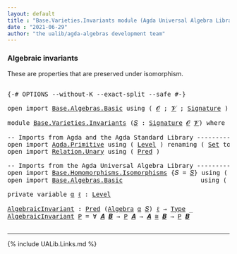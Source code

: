 ```yaml
---
layout: default
title : "Base.Varieties.Invariants module (Agda Universal Algebra Library)"
date : "2021-06-29"
author: "the ualib/agda-algebras development team"
---
```


### Algebraic invariants

These are properties that are preserved under isomorphism.

<pre class="Agda">

<a id="273" class="Symbol">{-#</a> <a id="277" class="Keyword">OPTIONS</a> <a id="285" class="Pragma">--without-K</a> <a id="297" class="Pragma">--exact-split</a> <a id="311" class="Pragma">--safe</a> <a id="318" class="Symbol">#-}</a>

<a id="323" class="Keyword">open</a> <a id="328" class="Keyword">import</a> <a id="335" href="Base.Algebras.Basic.html" class="Module">Base.Algebras.Basic</a> <a id="355" class="Keyword">using</a> <a id="361" class="Symbol">(</a> <a id="363" href="Base.Algebras.Basic.html#1160" class="Generalizable">𝓞</a> <a id="365" class="Symbol">;</a> <a id="367" href="Base.Algebras.Basic.html#1162" class="Generalizable">𝓥</a> <a id="369" class="Symbol">;</a> <a id="371" href="Base.Algebras.Basic.html#3888" class="Function">Signature</a> <a id="381" class="Symbol">)</a>

<a id="384" class="Keyword">module</a> <a id="391" href="Base.Varieties.Invariants.html" class="Module">Base.Varieties.Invariants</a> <a id="417" class="Symbol">(</a><a id="418" href="Base.Varieties.Invariants.html#418" class="Bound">𝑆</a> <a id="420" class="Symbol">:</a> <a id="422" href="Base.Algebras.Basic.html#3888" class="Function">Signature</a> <a id="432" href="Base.Algebras.Basic.html#1160" class="Generalizable">𝓞</a> <a id="434" href="Base.Algebras.Basic.html#1162" class="Generalizable">𝓥</a><a id="435" class="Symbol">)</a> <a id="437" class="Keyword">where</a>

<a id="444" class="Comment">-- Imports from Agda and the Agda Standard Library ---------------------</a>
<a id="517" class="Keyword">open</a> <a id="522" class="Keyword">import</a> <a id="529" href="Agda.Primitive.html" class="Module">Agda.Primitive</a> <a id="544" class="Keyword">using</a> <a id="550" class="Symbol">(</a> <a id="552" href="Agda.Primitive.html#597" class="Postulate">Level</a> <a id="558" class="Symbol">)</a> <a id="560" class="Keyword">renaming</a> <a id="569" class="Symbol">(</a> <a id="571" href="Agda.Primitive.html#326" class="Primitive">Set</a> <a id="575" class="Symbol">to</a> <a id="578" class="Primitive">Type</a> <a id="583" class="Symbol">)</a>
<a id="585" class="Keyword">open</a> <a id="590" class="Keyword">import</a> <a id="597" href="Relation.Unary.html" class="Module">Relation.Unary</a> <a id="612" class="Keyword">using</a> <a id="618" class="Symbol">(</a> <a id="620" href="Relation.Unary.html#1101" class="Function">Pred</a> <a id="625" class="Symbol">)</a>

<a id="628" class="Comment">-- Imports from the Agda Universal Algebra Library -------------------------------------------</a>
<a id="723" class="Keyword">open</a> <a id="728" class="Keyword">import</a> <a id="735" href="Base.Homomorphisms.Isomorphisms.html" class="Module">Base.Homomorphisms.Isomorphisms</a> <a id="767" class="Symbol">{</a><a id="768" class="Argument">𝑆</a> <a id="770" class="Symbol">=</a> <a id="772" href="Base.Varieties.Invariants.html#418" class="Bound">𝑆</a><a id="773" class="Symbol">}</a> <a id="775" class="Keyword">using</a> <a id="781" class="Symbol">(</a> <a id="783" href="Base.Homomorphisms.Isomorphisms.html#2378" class="Record Operator">_≅_</a> <a id="787" class="Symbol">)</a>
<a id="789" class="Keyword">open</a> <a id="794" class="Keyword">import</a> <a id="801" href="Base.Algebras.Basic.html" class="Module">Base.Algebras.Basic</a>                     <a id="841" class="Keyword">using</a> <a id="847" class="Symbol">(</a> <a id="849" href="Base.Algebras.Basic.html#6257" class="Function">Algebra</a> <a id="857" class="Symbol">)</a>

<a id="860" class="Keyword">private</a> <a id="868" class="Keyword">variable</a> <a id="877" href="Base.Varieties.Invariants.html#877" class="Generalizable">α</a> <a id="879" href="Base.Varieties.Invariants.html#879" class="Generalizable">ℓ</a> <a id="881" class="Symbol">:</a> <a id="883" href="Agda.Primitive.html#597" class="Postulate">Level</a>

<a id="AlgebraicInvariant"></a><a id="890" href="Base.Varieties.Invariants.html#890" class="Function">AlgebraicInvariant</a> <a id="909" class="Symbol">:</a> <a id="911" href="Relation.Unary.html#1101" class="Function">Pred</a> <a id="916" class="Symbol">(</a><a id="917" href="Base.Algebras.Basic.html#6257" class="Function">Algebra</a> <a id="925" href="Base.Varieties.Invariants.html#877" class="Generalizable">α</a> <a id="927" href="Base.Varieties.Invariants.html#418" class="Bound">𝑆</a><a id="928" class="Symbol">)</a> <a id="930" href="Base.Varieties.Invariants.html#879" class="Generalizable">ℓ</a> <a id="932" class="Symbol">→</a> <a id="934" href="Base.Varieties.Invariants.html#578" class="Primitive">Type</a> <a id="939" class="Symbol">_</a>
<a id="941" href="Base.Varieties.Invariants.html#890" class="Function">AlgebraicInvariant</a> <a id="960" href="Base.Varieties.Invariants.html#960" class="Bound">P</a> <a id="962" class="Symbol">=</a> <a id="964" class="Symbol">∀</a> <a id="966" href="Base.Varieties.Invariants.html#966" class="Bound">𝑨</a> <a id="968" href="Base.Varieties.Invariants.html#968" class="Bound">𝑩</a> <a id="970" class="Symbol">→</a> <a id="972" href="Base.Varieties.Invariants.html#960" class="Bound">P</a> <a id="974" href="Base.Varieties.Invariants.html#966" class="Bound">𝑨</a> <a id="976" class="Symbol">→</a> <a id="978" href="Base.Varieties.Invariants.html#966" class="Bound">𝑨</a> <a id="980" href="Base.Homomorphisms.Isomorphisms.html#2378" class="Record Operator">≅</a> <a id="982" href="Base.Varieties.Invariants.html#968" class="Bound">𝑩</a> <a id="984" class="Symbol">→</a> <a id="986" href="Base.Varieties.Invariants.html#960" class="Bound">P</a> <a id="988" href="Base.Varieties.Invariants.html#968" class="Bound">𝑩</a>

</pre>

--------------------------------

{% include UALib.Links.md %}

